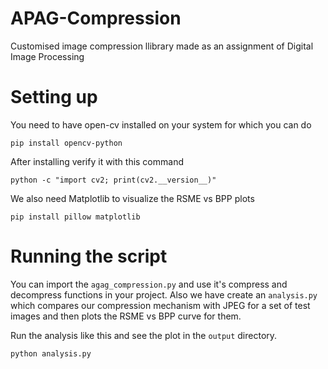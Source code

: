 # APAG-Compression
Customised image compression llibrary made as an assignment of Digital Image Processing 

# Setting up
You need to have open-cv installed on your system for which you can do 

`pip install opencv-python`

After installing verify it with this command

`python -c "import cv2; print(cv2.__version__)"`

We also need Matplotlib to visualize the RSME vs BPP plots

`pip install pillow matplotlib`

# Running the script
You can import the `agag_compression.py` and use it's compress and decompress functions in your project. Also we have create an `analysis.py` which compares our compression mechanism with JPEG for a set of test images and then plots the RSME vs BPP curve for them.

Run the analysis like this and see the plot in the `output` directory.

`python analysis.py`

